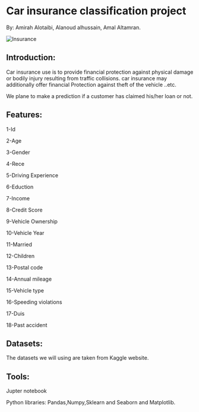 # Car insurance classification project

By: Amirah Alotaibi, Alanoud alhussain, Amal Altamran.


![Insurance](https://user-images.githubusercontent.com/90131899/139542064-7f899a61-83e1-4621-b3ec-02aac08101a6.jpg)






## Introduction:

Car insurance use is to provide financial protection against physical damage or bodily injury resulting from traffic collisions. car insurance may additionally offer financial Protection against theft of the vehicle ..etc. 

We plane to make a prediction if a customer has claimed his/her loan or not.


## Features:

1-Id

2-Age

3-Gender

4-Rece

5-Driving Experience

6-Eduction

7-Income

8-Credit Score

9-Vehicle Ownership

10-Vehicle Year

11-Married

12-Children

13-Postal code

14-Annual mileage 

15-Vehicle type

16-Speeding violations

17-Duis

18-Past accident


## Datasets:

The datasets we will using are taken from Kaggle website.


## Tools:

Jupter notebook

Python libraries: Pandas,Numpy,Sklearn and Seaborn and Matplotlib.







